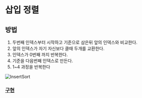 # 삽입 정렬
## 방법
1. 두번째 인덱스부터 시작하고 기준으로 삼은뒤 앞의 인덱스와 비교한다.
2. 앞의 인덱스가 자기 자신보다 클때 두개를 교환한다.
3. 인덱스가 0번째 까지 반복한다.
4. 기준을 다음번째 인덱스로 만든다.
5. 1~4 과정을 반복한다

![InsertSort](https://user-images.githubusercontent.com/59678097/233826023-815ab772-ec28-477b-a1d0-bb08aefb6970.gif)

### [구현](InsertSort.c)
